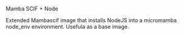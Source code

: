 Mamba SCIF + Node

Extended Mambascif image that installs NodeJS into a micromamba node_env environment.  Usefula as a base image.

